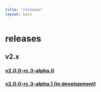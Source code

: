 ```yaml
---
title: "releases"
layout: base
---
```


# releases

## v2.x

### [v2.0.0-rc.3-alpha.0](./releases/v2.x/v2.0.x/v2.0.0-rc.x/v2.0.0-rc.3-alpha.x/v2.0.0-rc.3-alpha.0/doc/index.html)

### [v2.0.0-rc.3-alpha.1 (in development)](./releases/v2.x/v2.0.x/v2.0.0-rc.x/v2.0.0-rc.3-alpha.x/v2.0.0-rc.3-alpha.1/doc/index.html)
